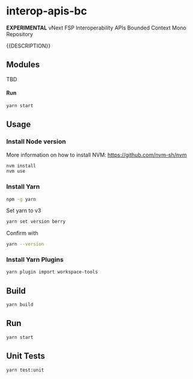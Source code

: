 # interop-apis-bc

**EXPERIMENTAL** vNext FSP Interoperability APIs Bounded Context Mono Repository

{{DESCRIPTION}}

## Modules

TBD

#### Run

```bash
yarn start
```

## Usage

### Install Node version

More information on how to install NVM: https://github.com/nvm-sh/nvm

```bash
nvm install
nvm use
```

### Install Yarn

```bash
npm -g yarn
```

Set yarn to v3
```bash
yarn set version berry
```

Confirm with
```bash
yarn --version
```

### Install Yarn Plugins

```bash
yarn plugin import workspace-tools
```

## Build

```bash
yarn build
```

## Run

```bash
yarn start
```

## Unit Tests

```bash
yarn test:unit
```

